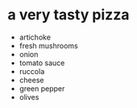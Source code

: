 # a very tasty pizza

- artichoke
- fresh mushrooms
- onion
- tomato sauce
- ruccola
- cheese
- green pepper
- olives